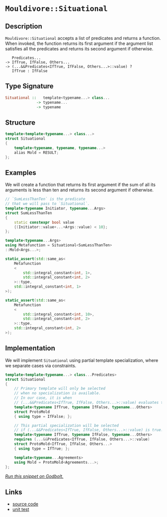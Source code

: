 <!-- Copyright 2024 Feng Mofan
SPDX-License-Identifier: Apache-2.0 -->

# `Mouldivore::Situational`

## Description

`Mouldivore::Situational` accepts a list of predicates and returns a function.
When invoked, the function returns its first argument if the argument list satisfies all the predicates and returns its second argument if otherwise.

<pre><code>   Predicates...
-> IfTrue, IfFalse, Others...
-> (...&&Predicates&lt;IfTrue, IfFalse, Others...&gt;::value) ?
   IfTrue : IfFalse</code></pre>

## Type Signature

```Haskell
Situational ::   template<typename...> class...
              -> typename...
              -> typename
```

## Structure

```C++
template<template<typename...> class...>
struct Situational
{
    template<typename, typename, typename...>
    alias Mold = RESULT;
};
```

## Examples

We will create a function that returns its first argument if the sum of all its arguments is less than ten and returns its second argument if otherwise.

```C++
// `SumLessThanTen` is the predicate
// that we will pass to `Situational`.
template<typename Initiator, typename...Args>
struct SumLessThanTen
{
    static constexpr bool value
    {(Initiator::value+...+Args::value) < 10};
};

template<typename...Args>
using Metafunction = Situational<SumLessThanTen>
::Mold<Args...>;

static_assert(std::same_as<
    Metafunction
    <
        std::integral_constant<int, 1>,
        std::integral_constant<int, 2>
    >::type,
    std::integral_constant<int, 1>
>);

static_assert(std::same_as<
    Metafunction
    <
        std::integral_constant<int, 10>,
        std::integral_constant<int, 2>
    >::type,
    std::integral_constant<int, 2>
>);
```

## Implementation

We will implement `Situational` using partial template specialization, where we separate cases via constraints.

```C++
template<template<typename...> class...Predicates>
struct Situational
{
    // Primary template will only be selected
    // when no specialization is available.
    // In our case, it is when
    // (...&&Predicates<IfTrue, IfFalse, Others...>::value) evaluates to false.
    template<typename IfTrue, typename IfFalse, typename...Others>
    struct ProtoMold
    { using type = IfFalse; };

    // This partial specialization will be selected
    // if (...&&Predicates<IfTrue, IfFalse, Others...>::value) is true.
    template<typename IfTrue, typename IfFalse, typename...Others>
    requires (...&&Predicates<IfTrue, IfFalse, Others...>::value)
    struct ProtoMold<IfTrue, IfFalse, Others...> 
    { using type = IfTrue; };

    template<typename...Agreements>
    using Mold = ProtoMold<Agreements...>;
};
```

[*Run this snippet on Godbolt.*](https://godbolt.org/#z:OYLghAFBqd5QCxAYwPYBMCmBRdBLAF1QCcAaPECAMzwBtMA7AQwFtMQByARg9KtQYEAysib0QXACx8BBAKoBnTAAUAHpwAMvAFYTStJg1DIApACYAQuYukl9ZATwDKjdAGFUtAK4sGIAMykrgAyeAyYAHI%2BAEaYxCBmXKQADqgKhE4MHt6%2BeqnpjgKh4VEssfFJdpgOmUIETMQE2T5%2BgVU1AnUNBMWRMXEJlfWNzblD3b2l5RIAlLaoXsTI7BwEmCzJBmsm/m5rG1uYO3sAnsmMrJgAdDc72ADUyAYKCjdXysSY%2BKJrCncmGgAggoCMQvA57kJCF4mIVmLQAYCTAB2KxA%2B4Y%2B4Aeix9w%2BeBYDRO932m1hmHuAHc6LR7gJaMTYvd2mt0IjMdjcZSEIx7gxUMzzsg8GI8AAvWGZe54BT3JgANyYdCY0XoV3ZmJx9wAkgw6YtHkwlKRpQRpbLuYwNRitRA3uYAGyOj5fPA/TB/XbaqgAFTBmBN3oAYmJjfcAPIEHnEV63fzYEAgRXeTAze6YZMw34kgVUUPXa0k9Zk7a7AhnC5sHW%2B/0m8vnZhV4P5usVxvXG6R6Oe7CFkFgiEfVBEACynjZ6MxKIs9y86SMJIr9x2ABFqyHaEodjOUSvt4jC1qfQgZfdkt0RbSFELL%2BLJQIqTT7kyWV9D7i8FR7nbbmYnX%2BXW%2BclPTcb0/S8AN1xbCMoziWN1XjRNM1Tc0SX9dVJwxUlDmOetKwpMDa0XBtLigzdILw9s3i7OD/kw%2B5PgARy8PBPllH91T/Z1PiA35jkIiDAyoDcwxomN7UQpMxAgmY%2B1BcEzSHUdx34mtBLI0TYPEuMHkLadZ3nYBiIpVdq3Ao5/B3ZE90sg96Ow8lcLbS43kBYBPnWRgCB7Qs5zCIyx1odBl38NclNQQK2V2NyPLYQR4P%2BWygV3fdkqBLEACosuynLcqxRFMuy%2B4fQ9bz7hy/L0ty6qKrspEzH8MIni8LAQrcNAGGWZJvLopF0txEwHQ0IQfGCD0FGPQwSoYQaNFQ2Czx4t1HP6kkEFhKkKWpWhaXPF4c2XIaoQILNMjEWaMMBBzS1OEimwYDJYRIVs7o7K5AWIYAfKBfsFMhUbxsmhhpoPVE5MlZBHgEEFMFUZJiGfVBPHuZC9NRCBdUeoh4iklNrHtSwPq%2BpDpJQ457i4DQUqSpFrNSvqruLHCy2cthXM%2B77AT8hcR0weoqC8Tq4RCtdjtOgRzt2EaWDGl4gZB%2BNEUTSLjiJhLFZpxEQQhgB9I0lEaCAQXQRMFEuPWQMLXn%2BcFjoZvo45Cw5Y3EzCNZ3LEHWOu1wRjjdk0uDuUgncxF2QDdzAPdoL3ofqX3dn9%2B4zF6jk7kTPDg/osOI6jmOGB9gg/cEAPeruWTNZ%2B%2BpHGQC2DYII2CBNkAzbYC3Hfo62mAFoXMj03YQ4xbPBEj4hPe9uPC4T4uKap%2BNM8BDlncb13h9z8fDEntxE%2BTxWHckjO5KbnPR%2Bj9f4636ed97ZL43LiwODmWhOAAVl4PwOC0UhUE4NxrGsZkFhLBMg1HgpACCaAfnMAA1iAB0/grj%2BAdFwZEAAOZ%2BABOSQKDUHPzMMiZ%2B%2BhOCSF4CwCQGgNCkHfp/b%2BHBeAKBABQ8BH8H6kDgLAGAiAQALAIMkLwBByCUDQBsOgcQIiXE4KoFBDoAC0DpJD3GAMgSGUgrhmF4K6bGeATZJH4IIEQYh2BSBkIIRQKh1DMNILoJIlJR7JE4DwR%2BL834QK/pwcMfDeFmlQF%2BSRMi5EKKURTSQqjvweGEfQBG5h/BcBmLwJhWg5gQCQEI5IIiyAUAgCktJIBgBSDMHwOgawYyUGiC46IYQiT2N4OU5gxATjhmiNoaoTDQFCLigQcMDAGQuKwNELwwA3BiE3FU0gWBCRGHEBY/Anwajyg9C42G1Q%2BErFARHJ%2BFjaB4GiKPOpHgsAuNBASEZcziDRDSJgFc6xDDAE2UYCBcwqAGC%2BgANTwJgSk4YGwjN0cIUQ4gjE/NMWoFxVj9DXJQH/Sw%2Bgtn0MgHMVA3VMj0I4NI42q5TCWGsGYahJziBaPmXC2wmB7BwhcAwdwngWh6BCGEPoZQBhJHyBkAQow/CMrSMyhgkx%2BgVCJSS2owwmiUrGHy5pAqJi0qmAy2wgrWV6G1o0bl9KKhzAUIA5YsxCEcFfpQlxND7i%2BNkfIxRyjglmG/LgQgJBlwgNiWA%2B5cweRMCwPECA0CQCSHgeg/wyJJAaEkGYSQQ0NDPwdOgrVxDSCkOiVcJBDoUHoJQVwB0z9JBcAwYg3VFiaF0IYfa5hiSOFJK4R4vhAjMmoHCaI8RHAGgsHlMiaRTBHgGAXFwdBVwuBXE/hokgWi9A/P0f86QgKlDAosbofJNimB2O4Cw9ZOqqG8Boe4nhfC6RfjrQ2ptLbrkUw7V2uaEAwmpIiTa/wZg7XxJYcWrJETy13oGFuxtTxrntspgU2gRT6EQFKRYmplS52kAA3UhpTSHAjLaV5Tp3SpmYD6QMoZyLQFjOuZMz%2B0yxVzORT21QSy1gjLWS4zZ2yiR7JWJ/Q5pCgMnLOUoS54ybn%2BXuXwJ5ChXnvM%2BYwb5sgh2GJHbIIF5jP6TrBXcjFVgoUkdhW6r%2BiLoacFRY3dFkKLDYuXbi/FMnVXErFc4CArg5VJBpSUHleQOVwiMykCzmQlXTEqLpu2XQRjCrZaKpzgq7PSoVUKnIbmfNeZVfMRYGqYlasXXqzgcpiD1sbc219baD3dotfgbG56YlxIdaQJ1LrKCOI4JG6NHb/X4PQciZE/gA1BrTVm6hnBc2MJY2wzh3DPEPsrae6tbBOB1v8SwBQ8pIbynbVcQ4IJ1Gpb7do4xvyDESAEyYsdwmdABFINO2dDjwvOOzW40tXjN0xb6wNobI2xtmmPR1tJ57/BXqa8ky796MmPviIN5IyQdbDfQTrM7etDsjsKXBEpZSKl1JGSB%2BpjTmmQcre0mDJwenwf6YMnayHeCoYmRRtHrEsPzIsYs5AyzCPD3WZ/EjOyTjkYOXi6joDaPnIY2h5jBbWNMBeW8j5XygODr%2BfxmbQmQWrdbcYVT0Lojabk3CZFWIXYSaxTiuIeKsDi5ZJkMlFK/PUvJYF8zBRMhWaZXCbXDn%2BWdFla5%2BVjm4TOZ6JKsz4wXMa/tzb0zyrNVqpC4Y/LEWdscGiywI7g2UaneAudy1aWokZfzQkx1mBnUDFk%2BswrCQO3%2BH8M/Z%2B/rKYaFT8ieNtXl31dsHm69Mx3WINjf4FBiQ/XPy4NX5ESR1n%2BG23V2hUfIFarUfn1xbeS9zBOekZwkggA%3D%3D)

## Links

- [source code](../../../../conceptrodon/mouldivore/situational.hpp)
- [unit test](../../../../tests/unit/metafunctions/mouldivore/situational.test.hpp)
